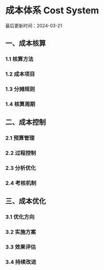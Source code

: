 # 成本体系 Cost System

最后更新时间：2024-03-21

## 一、成本核算
### 1.1 核算方法
### 1.2 成本项目
### 1.3 分摊规则
### 1.4 核算周期

## 二、成本控制
### 2.1 预算管理
### 2.2 过程控制
### 2.3 分析优化
### 2.4 考核机制

## 三、成本优化
### 3.1 优化方向
### 3.2 实施方案
### 3.3 效果评估
### 3.4 持续改进 